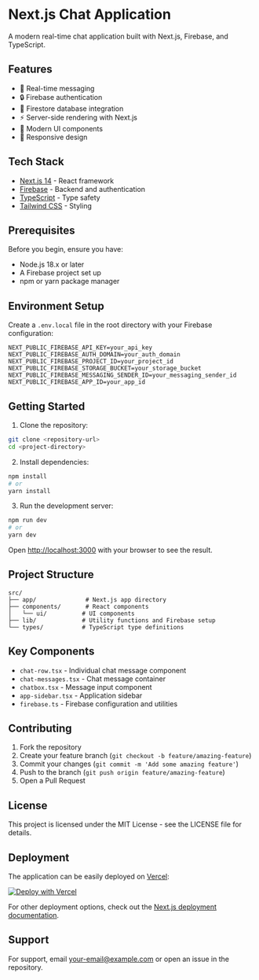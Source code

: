 # Next.js Chat Application

A modern real-time chat application built with Next.js, Firebase, and TypeScript.

## Features

-   💬 Real-time messaging
-   🔒 Firebase authentication
-   💾 Firestore database integration
-   ⚡ Server-side rendering with Next.js
-   🎨 Modern UI components
-   📱 Responsive design

## Tech Stack

-   [Next.js 14](https://nextjs.org/) - React framework
-   [Firebase](https://firebase.google.com/) - Backend and authentication
-   [TypeScript](https://www.typescriptlang.org/) - Type safety
-   [Tailwind CSS](https://tailwindcss.com/) - Styling

## Prerequisites

Before you begin, ensure you have:

-   Node.js 18.x or later
-   A Firebase project set up
-   npm or yarn package manager

## Environment Setup

Create a `.env.local` file in the root directory with your Firebase configuration:

```env
NEXT_PUBLIC_FIREBASE_API_KEY=your_api_key
NEXT_PUBLIC_FIREBASE_AUTH_DOMAIN=your_auth_domain
NEXT_PUBLIC_FIREBASE_PROJECT_ID=your_project_id
NEXT_PUBLIC_FIREBASE_STORAGE_BUCKET=your_storage_bucket
NEXT_PUBLIC_FIREBASE_MESSAGING_SENDER_ID=your_messaging_sender_id
NEXT_PUBLIC_FIREBASE_APP_ID=your_app_id
```

## Getting Started

1. Clone the repository:

```bash
git clone <repository-url>
cd <project-directory>
```

2. Install dependencies:

```bash
npm install
# or
yarn install
```

3. Run the development server:

```bash
npm run dev
# or
yarn dev
```

Open [http://localhost:3000](http://localhost:3000) with your browser to see the result.

## Project Structure

```
src/
├── app/              # Next.js app directory
├── components/       # React components
│   └── ui/          # UI components
├── lib/             # Utility functions and Firebase setup
└── types/           # TypeScript type definitions
```

## Key Components

-   `chat-row.tsx` - Individual chat message component
-   `chat-messages.tsx` - Chat message container
-   `chatbox.tsx` - Message input component
-   `app-sidebar.tsx` - Application sidebar
-   `firebase.ts` - Firebase configuration and utilities

## Contributing

1. Fork the repository
2. Create your feature branch (`git checkout -b feature/amazing-feature`)
3. Commit your changes (`git commit -m 'Add some amazing feature'`)
4. Push to the branch (`git push origin feature/amazing-feature`)
5. Open a Pull Request

## License

This project is licensed under the MIT License - see the LICENSE file for details.

## Deployment

The application can be easily deployed on [Vercel](https://vercel.com):

[![Deploy with Vercel](https://vercel.com/button)](https://vercel.com/new/clone?repository-url=https://github.com/yourusername/your-repo-name)

For other deployment options, check out the [Next.js deployment documentation](https://nextjs.org/docs/app/building-your-application/deploying).

## Support

For support, email your-email@example.com or open an issue in the repository.
